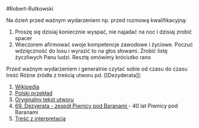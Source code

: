 #Robert-Rutkowski

Na dzień przed ważnym wydarzeniem np. przed rozmową kwalifikacyjną:

1. Proszę się dzisiaj koniecznie wyspać, nie najadać na noc i dzisiaj zrobić spacer 
2. Wieczorem afirmować swoje kompetencje zawodowe i życiowe. Poczuć wdzięczność do losu i wyrazić to na głos słowami. Zrobić listę życzliwych Panu ludzi. Resztę omówimy króciutko rano

Przed ważnym wydarzeniem i generalnie czytać sobie od czasu do czasu treść
Różne źródła z treścią utworu pd. [[Dezyderata]]:
1.  [Wikipedia](https://pl.wikipedia.org/wiki/Dezyderata)
2. [Polski przekład](https://www.fuw.edu.pl/~jziel/dezyderata.html)
3. [Oryginalny tekst utworu](http://mwkworks.com/desiderata.html)
4. [69. Dezyerata - zespół Piwnicy pod Baranami ](https://www.youtube.com/watch?v=h18k4lrfsL4)- 40 lat Piwnicy pod Baranami
5. [Treść z interpretacją](https://psychologiacodziennosci.pl/2017/05/30/desiderata/)